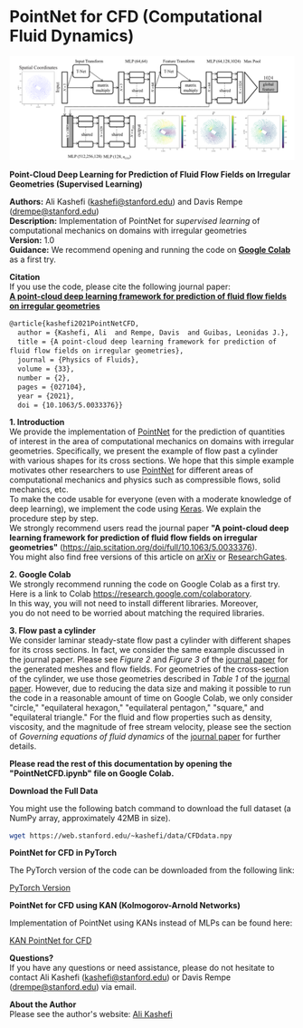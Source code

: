 # PointNet for CFD (Computational Fluid Dynamics)

![pic](./CFDpointNet.png)

**Point-Cloud Deep Learning for Prediction of Fluid Flow Fields on Irregular Geometries (Supervised Learning)**

**Authors:** Ali Kashefi (kashefi@stanford.edu) and Davis Rempe (drempe@stanford.edu)<br>
**Description:** Implementation of PointNet for *supervised learning* of computational mechanics on domains with irregular geometries <br>
**Version:** 1.0 <br>
**Guidance:** We recommend opening and running the code on **[Google Colab](https://research.google.com/colaboratory)** as a first try.

**Citation** <br>
If you use the code, please cite the following journal paper: <br>
**[A point-cloud deep learning framework for prediction of fluid flow fields on irregular geometries](https://aip.scitation.org/doi/full/10.1063/5.0033376)**

    @article{kashefi2021PointNetCFD, 
      author = {Kashefi, Ali  and Rempe, Davis  and Guibas, Leonidas J.}, 
      title = {A point-cloud deep learning framework for prediction of fluid flow fields on irregular geometries},
      journal = {Physics of Fluids},
      volume = {33}, 
      number = {2}, 
      pages = {027104},
      year = {2021},
      doi = {10.1063/5.0033376}}

**1. Introduction** <br>
We provide the implementation of [PointNet](https://arxiv.org/abs/1612.00593) for the prediction of quantities of interest in the area of computational mechanics on domains with irregular geometries. Specifically, we present the example of flow past a cylinder with various shapes for its cross sections. We hope that this simple example motivates other researchers to use [PointNet](https://arxiv.org/abs/1612.00593) for different areas of computational mechanics and physics such as compressible flows, solid mechanics, etc. <br>
To make the code usable for everyone (even with a moderate knowledge of deep learning), we implement the code using [Keras](https://keras.io/). We explain the procedure step by step.<br>
We strongly recommend users read the journal paper **"A point-cloud deep learning framework for prediction of fluid flow fields on irregular geometries"** (https://aip.scitation.org/doi/full/10.1063/5.0033376). <br>
You might also find free versions of this article on [arXiv](http://arxiv-export-lb.library.cornell.edu/abs/2010.09469) or [ResearchGates](https://www.researchgate.net/publication/349544773_A_point-cloud_deep_learning_framework_for_prediction_of_fluid_flow_fields_on_irregular_geometries/stats).<br>

**2. Google Colab** <br>
We strongly recommend running the code on Google Colab as a first try. Here is a link to Colab https://research.google.com/colaboratory. In this way, you will not need to install different libraries. Moreover, you do not need to be worried about matching the required libraries.

**3. Flow past a cylinder** <br>
We consider laminar steady-state flow past a cylinder with different shapes for its cross sections. In fact, we consider the same example discussed in the journal paper. Please see *Figure 2* and *Figure 3* of the [journal paper](https://aip.scitation.org/doi/full/10.1063/5.0033376) for the generated meshes and flow fields. For geometries of the cross-section of the cylinder, we use those geometries described in *Table 1* of the [journal paper](https://aip.scitation.org/doi/full/10.1063/5.0033376). However, due to reducing the data size and making it possible to run the code in a reasonable amount of time on Google Colab, we only consider "circle," "equilateral hexagon," "equilateral pentagon," "square," and "equilateral triangle." For the fluid and flow properties such as density, viscosity, and the magnitude of free stream velocity, please see the section of *Governing equations of fluid dynamics* of the [journal paper](https://aip.scitation.org/doi/full/10.1063/5.0033376) for further details.

**Please read the rest of this documentation by opening the "PointNetCFD.ipynb" file on Google Colab.**

**Download the Full Data** <be>

You might use the following batch command to download the full dataset (a NumPy array, approximately 42MB in size).

```bash
wget https://web.stanford.edu/~kashefi/data/CFDdata.npy
```
**PointNet for CFD in PyTorch** <be>

The PyTorch version of the code can be downloaded from the following link:

[PyTorch Version](https://github.com/Ali-Stanford/KAN_PointNet_CFD/blob/main/others/PointNetMLP_alternative.py)

**PointNet for CFD using KAN (Kolmogorov-Arnold Networks)** <be>

Implementation of PointNet using KANs instead of MLPs can be found here:

[KAN PointNet for CFD](https://github.com/Ali-Stanford/KAN_PointNet_CFD/blob/main/others/PointNetKAN_alternative.py)

**Questions?** <br>
If you have any questions or need assistance, please do not hesitate to contact Ali Kashefi (kashefi@stanford.edu) or Davis Rempe (drempe@stanford.edu) via email. 

**About the Author** <br>
Please see the author's website: [Ali Kashefi](https://web.stanford.edu/~kashefi/) 
